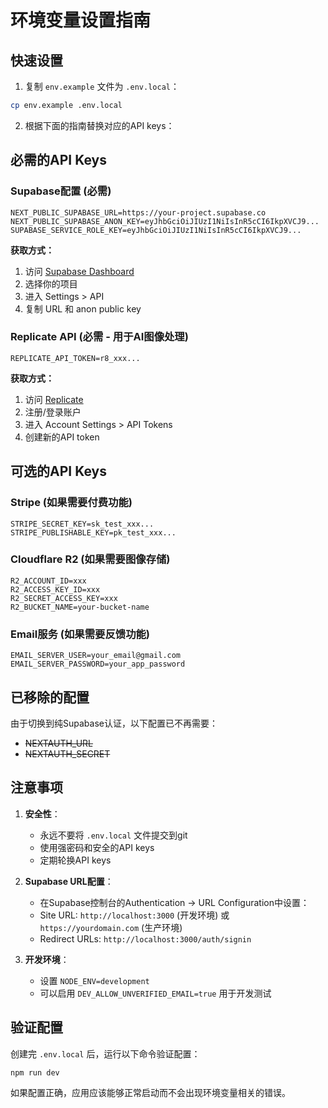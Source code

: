 # 环境变量设置指南

## 快速设置

1. 复制 `env.example` 文件为 `.env.local`：
```bash
cp env.example .env.local
```

2. 根据下面的指南替换对应的API keys：

## 必需的API Keys

### Supabase配置 (必需)
```env
NEXT_PUBLIC_SUPABASE_URL=https://your-project.supabase.co
NEXT_PUBLIC_SUPABASE_ANON_KEY=eyJhbGciOiJIUzI1NiIsInR5cCI6IkpXVCJ9...
SUPABASE_SERVICE_ROLE_KEY=eyJhbGciOiJIUzI1NiIsInR5cCI6IkpXVCJ9...
```

**获取方式：**
1. 访问 [Supabase Dashboard](https://supabase.com/dashboard)
2. 选择你的项目
3. 进入 Settings > API
4. 复制 URL 和 anon public key

### Replicate API (必需 - 用于AI图像处理)
```env
REPLICATE_API_TOKEN=r8_xxx...
```

**获取方式：**
1. 访问 [Replicate](https://replicate.com)
2. 注册/登录账户
3. 进入 Account Settings > API Tokens
4. 创建新的API token

## 可选的API Keys

### Stripe (如果需要付费功能)
```env
STRIPE_SECRET_KEY=sk_test_xxx...
STRIPE_PUBLISHABLE_KEY=pk_test_xxx...
```

### Cloudflare R2 (如果需要图像存储)
```env
R2_ACCOUNT_ID=xxx
R2_ACCESS_KEY_ID=xxx
R2_SECRET_ACCESS_KEY=xxx
R2_BUCKET_NAME=your-bucket-name
```

### Email服务 (如果需要反馈功能)
```env
EMAIL_SERVER_USER=your_email@gmail.com
EMAIL_SERVER_PASSWORD=your_app_password
```

## 已移除的配置

由于切换到纯Supabase认证，以下配置已不再需要：
- ~~NEXTAUTH_URL~~
- ~~NEXTAUTH_SECRET~~

## 注意事项

1. **安全性**：
   - 永远不要将 `.env.local` 文件提交到git
   - 使用强密码和安全的API keys
   - 定期轮换API keys

2. **Supabase URL配置**：
   - 在Supabase控制台的Authentication -> URL Configuration中设置：
   - Site URL: `http://localhost:3000` (开发环境) 或 `https://yourdomain.com` (生产环境)
   - Redirect URLs: `http://localhost:3000/auth/signin`

3. **开发环境**：
   - 设置 `NODE_ENV=development`
   - 可以启用 `DEV_ALLOW_UNVERIFIED_EMAIL=true` 用于开发测试

## 验证配置

创建完 `.env.local` 后，运行以下命令验证配置：

```bash
npm run dev
```

如果配置正确，应用应该能够正常启动而不会出现环境变量相关的错误。 